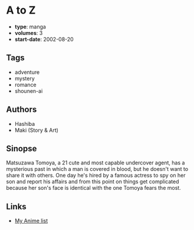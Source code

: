 # A to Z

-   **type**: manga
-   **volumes**: 3
-   **start-date**: 2002-08-20

## Tags

-   adventure
-   mystery
-   romance
-   shounen-ai

## Authors

-   Hashiba
-   Maki (Story & Art)

## Sinopse

Matsuzawa Tomoya, a 21 cute and most capable undercover agent, has a mysterious past in which a man is covered in blood, but he doesn't want to share it with others. One day he's hired by a famous actress to spy on her son and report his affairs and from this point on things get complicated because her son's face is identical with the one Tomoya fears the most.

## Links

-   [My Anime list](https://myanimelist.net/manga/6208/A_to_Z)
